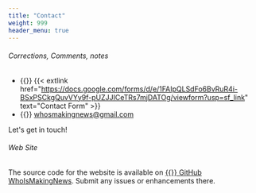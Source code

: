 ```yaml
---
title: "Contact"
weight: 999
header_menu: true
---
```

###### Corrections, Comments, notes

* {{<icon class="fa fa-link">}}&nbsp;{{< extlink href="https://docs.google.com/forms/d/e/1FAIpQLSdFo6BvRuR4i-BSxPSCkgQuvVYy9f-pUZJJICeTRs7mjDATOg/viewform?usp=sf_link" text="Contact Form" >}}
* {{<icon class="fa fa-envelope">}}&nbsp;[whosmakingnews@gmail.com](mailto:whosmakingnews@gmail.com)

Let's get in touch!

###### Web Site
The source code for the website is available on [{{<icon class="fa fa-github">}}&nbsp;GitHub WhoIsMakingNews](https://github.com/ccrome/whoismakingnews).  Submit any issues or enhancements there.
